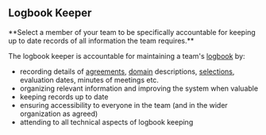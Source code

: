 ## Logbook Keeper

<summary>
**Select a member of your team to be specifically accountable for keeping up to date records of all information the team requires.**
</summary>

The logbook keeper is accountable for maintaining a team's [logbook](glossary:logbook) by:

-   recording details of [agreements](glossary:agreement), [domain](glossary:domain) descriptions, [selections](section:role-selection), evaluation dates, minutes of meetings etc.
-   organizing relevant information and improving the system when valuable
-   keeping records up to date
-   ensuring accessibility to everyone in the team (and in the wider organization as agreed)
-   attending to all technical aspects of logbook keeping
